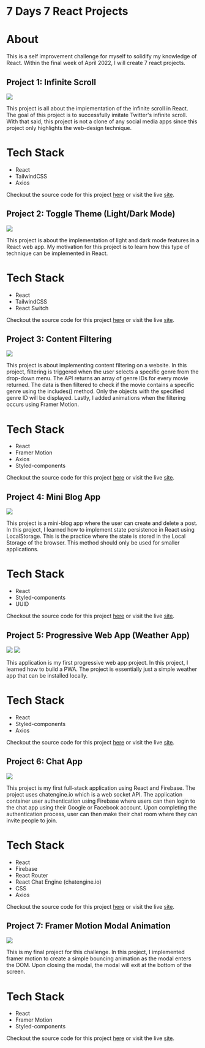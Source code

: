 # 7 Days 7 React Projects

# About

This is a self improvement challenge for myself to solidify my knowledge of React. Within the final week of April 2022, I will create 7 react projects.

## Project 1: Infinite Scroll

<img src="./img/infinite-scroll.gif">

This project is all about the implementation of the infinite scroll in React. The goal of this project is to successfully imitate Twitter's infinite scroll. With that said, this project is not a clone of any social media apps since this project only highlights the web-design technique.

# Tech Stack

- React
- TailwindCSS
- Axios

Checkout the source code for this project [here](https://github.com/jamestariga/7-Days-7-React-Projects/tree/Infinite-Scroll) or visit the live [site](https://infinite-scroll-jamestariga.netlify.app/).

## Project 2: Toggle Theme (Light/Dark Mode)

<img src="./img/toggle-theme.gif">

This project is about the implementation of light and dark mode features in a React web app. My motivation for this project is to learn how this type of technique can be implemented in React.

# Tech Stack

- React
- TailwindCSS
- React Switch

Checkout the source code for this project [here](https://github.com/jamestariga/7-Days-7-React-Projects/tree/Toggle-Theme) or visit the live [site](https://toggle-theme-jamestariga.netlify.app/).

## Project 3: Content Filtering

<img src="./img/movie.gif">

This project is about implementing content filtering on a website. In this project, filtering is triggered when the user selects a specific genre from the drop-down menu. The API returns an array of genre IDs for every movie returned. The data is then filtered to check if the movie contains a specific genre using the includes() method. Only the objects with the specified genre ID will be displayed. Lastly, I added animations when the filtering occurs using Framer Motion.

# Tech Stack

- React
- Framer Motion
- Axios
- Styled-components

Checkout the source code for this project [here](https://github.com/jamestariga/7-Days-7-React-Projects/tree/Content-Filter) or visit the live [site](https://movie-filter-jamestariga.netlify.app/).

## Project 4: Mini Blog App

<img src="./img/blog.gif">

This project is a mini-blog app where the user can create and delete a post. In this project, I learned how to implement state persistence in React using LocalStorage. This is the practice where the state is stored in the Local Storage of the browser. This method should only be used for smaller applications.

# Tech Stack

- React
- Styled-components
- UUID

Checkout the source code for this project [here](https://github.com/jamestariga/7-Days-7-React-Projects/tree/Blog-App) or visit the live [site](https://blog-app-jamestariga.netlify.app/).

## Project 5: Progressive Web App (Weather App)

<img src="./img/PWA1.gif">
<img src="./img/PWA2.gif">

This application is my first progressive web app project. In this project, I learned how to build a PWA. The project is essentially just a simple weather app that can be installed locally.

# Tech Stack

- React
- Styled-components
- Axios

Checkout the source code for this project [here](https://github.com/jamestariga/7-Days-7-React-Projects/tree/PWA-App) or visit the live [site](https://pwa-weather-app-jamestariga.netlify.app/).

## Project 6: Chat App

<img src="./img/chatrr.gif">

This project is my first full-stack application using React and Firebase. The project uses chatengine.io which is a web socket API. The application container user authentication using Firebase where users can then login to the chat app using their Google or Facebook account. Upon completing the authentication process, user can then make their chat room where they can invite people to join.

# Tech Stack

- React
- Firebase
- React Router
- React Chat Engine (chatengine.io)
- CSS
- Axios

Checkout the source code for this project [here](https://github.com/jamestariga/react-chat-app) or visit the live [site](https://chatrr-jamestariga.netlify.app/).

## Project 7: Framer Motion Modal Animation

<img src="./img/Modal.gif">

This is my final project for this challenge. In this project, I implemented framer motion to create a simple bouncing animation as the modal enters the DOM. Upon closing the modal, the modal will exit at the bottom of the screen.

# Tech Stack

- React
- Framer Motion
- Styled-components

Checkout the source code for this project [here](https://github.com/jamestariga/7-Days-7-React-Projects/tree/Modal) or visit the live [site](https://modal-jamestariga.netlify.app/).
